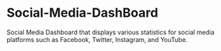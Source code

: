 # Social-Media-DashBoard
Social Media Dashboard that displays various statistics for social media platforms such as Facebook, Twitter, Instagram, and YouTube.
